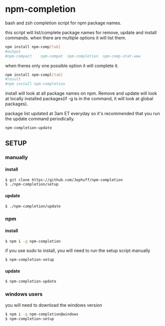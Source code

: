 # npm-completion
bash and zsh completion script for npm package names.

this script will list/complete package names for remove, update and install commands.
when there are multiple options it will list them.
```bash
npm install npm-comp[tab]
#output
#npm-compact	npm-compat	npm-completion	npm-comp-stat-www
```
when theres only one possible option it will complete it.
```bash
npm install npm-compl[tab]
#result
#npm install npm-completion
```
install will look at all package names on npm. Remove and update will look at locally installed packages(if -g is in the command, it will look at global packages).

package list updated at 3am ET everyday so it's recommended that you run the update command periodically.
```bash
npm-completion-update
```

## SETUP

### manually

#### install
```bash
$ git clone https://github.com/Jephuff/npm-completion
$ ./npm-completion/setup
```

#### update
```bash
$ ./npm-completion/update
```

### npm

#### install
```bash
$ npm i -g npm-completion
```

if you use sudo to install, you will need to run the setup script manually

```bash
$ npm-completion-setup
```

#### update
```bash
$ npm-completion-update
```

### windows users
you will need to download the windows version
```bash
$ npm i -g npm-completion@windows
$ npm-completion-setup
```